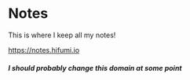 # Notes

This is where I keep all my notes!

https://notes.hifumi.io

##### I should probably change this domain at some point
